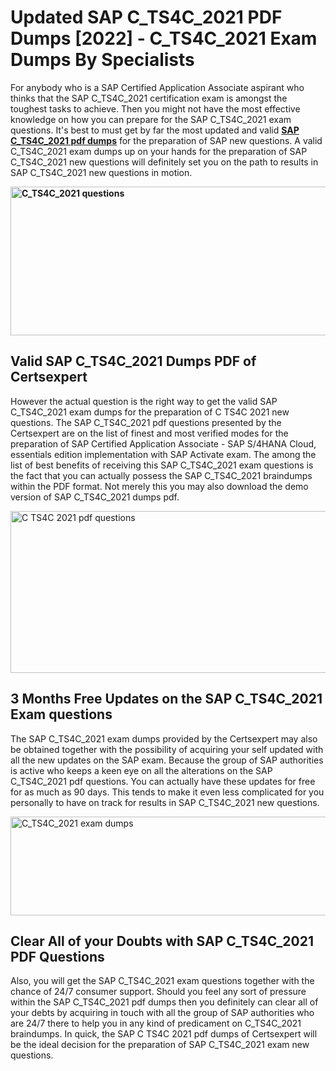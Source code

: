 <h1><strong>Updated SAP C_TS4C_2021 PDF Dumps [2022] - C_TS4C_2021 Exam Dumps By Specialists&nbsp;</strong></h1>
<p><span style="font-weight: 400;">For anybody who is a SAP Certified Application Associate aspirant who thinks that the SAP C_TS4C_2021 certification exam is amongst the toughest tasks to achieve. Then you might not have the most effective knowledge on how you can prepare for the SAP C_TS4C_2021 exam questions. It's best to must get by far the most updated and valid <strong><a href="https://www.certsexpert.com/C_TS4C_2021-pdf-questions.html">SAP C_TS4C_2021 pdf dumps</a></strong> for the preparation of SAP new questions. A valid  C_TS4C_2021 exam dumps up on your hands for the preparation of SAP C_TS4C_2021 new questions will definitely set you on the path to results in SAP C_TS4C_2021 new questions in motion.</span></p>
<p><span style="font-weight: 400;"><strong><img style="display: block; margin-left: auto; margin-right: auto;" src="https://i.ibb.co/QXh983F/73475278-2429792180625311-4586132736837681152-n.jpg" alt="C_TS4C_2021 questions" width="632" height="238" /></strong></span></p>
<h2><strong>Valid SAP C_TS4C_2021 Dumps PDF of Certsexpert</strong></h2>
<p><span style="font-weight: 400;">However the actual question is the right way to get the valid SAP C_TS4C_2021 exam dumps for the preparation of C TS4C 2021 new questions. The SAP C_TS4C_2021 pdf questions presented by the Certsexpert are on the list of finest and most verified modes for the preparation of SAP Certified Application Associate - SAP S/4HANA Cloud, essentials edition implementation with SAP Activate exam. The among the list of best benefits of receiving this SAP C_TS4C_2021 exam questions is the fact that you can actually possess the SAP C_TS4C_2021 braindumps within the PDF format. Not merely this you may also download the demo version of SAP C_TS4C_2021 dumps pdf.</span></p>
<p><span style="font-weight: 400;"><img style="display: block; margin-left: auto; margin-right: auto;" src="https://i.ibb.co/Jd8hN2L/76714008-3182067705200142-8735104740007870464-n.jpg" alt="C TS4C 2021 pdf questions" width="701" height="259" /></span></p>
<h2><strong>3 Months Free Updates on the SAP C_TS4C_2021 Exam questions</strong></h2>
<p><span style="font-weight: 400;">The SAP C_TS4C_2021 exam dumps provided by the Certsexpert may also be obtained together with the possibility of acquiring your self updated with all the new updates on the SAP exam. Because the group of SAP authorities is active who keeps a keen eye on all the alterations on the SAP C_TS4C_2021 pdf questions. You can actually have these updates for free for as much as 90 days. This tends to make it even less complicated for you personally to have on track for results in SAP C_TS4C_2021 new questions.</span></p>
<p><span style="font-weight: 400;"><a href="https://www.certsexpert.com/C_TS4C_2021-pdf-questions.html"><img style="display: block; margin-left: auto; margin-right: auto;" src="https://i.ibb.co/TMnKrkJ/75398236-424489711531572-5064688549987614720-n.jpg" alt="C_TS4C_2021 exam dumps" width="714" height="158" /></a></span></p>
<h2><strong>Clear All of your Doubts with SAP C_TS4C_2021 PDF Questions</strong></h2>
<p>Also, you will get the SAP C_TS4C_2021 exam questions together with the chance of 24/7 consumer support. Should you feel any sort of pressure within the SAP C_TS4C_2021 pdf dumps then you definitely can clear all of your debts by acquiring in touch with all the group of SAP authorities who are 24/7 there to help you in any kind of predicament on  C_TS4C_2021 braindumps. In quick, the SAP C TS4C 2021 pdf dumps of Certsexpert will be the ideal decision for the preparation of SAP C_TS4C_2021 exam new questions.</p>
